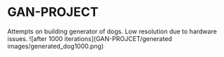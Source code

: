 # GAN-PROJECT
Attempts on building generator of dogs. Low resolution due to hardware issues.
 ![after 1000 iterations](GAN-PROJCET/generated images/generated_dog1000.png)


